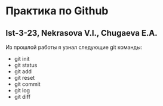 # Практика по Github
## Ist-3-23, Nekrasova V.I., Chugaeva E.A.
Из прошлой работы я узнал следующие git команды: 
* git init
* git status
* git add
* git reset
* git commit
* git log
* git diff
